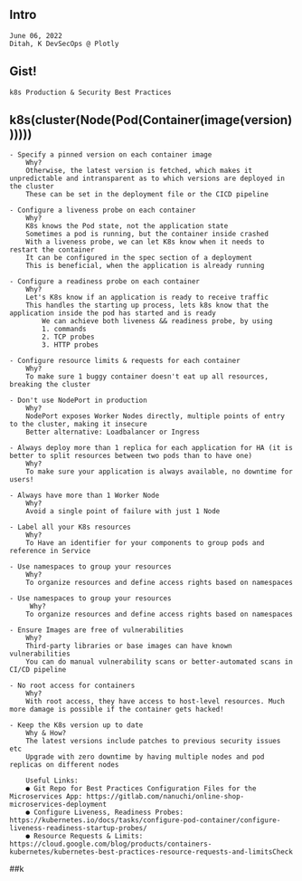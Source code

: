 ## Intro
    June 06, 2022
    Ditah, K DevSecOps @ Plotly
## Gist!
    k8s Production & Security Best Practices
##

## k8s(cluster(Node(Pod(Container(image(version))))))
    - Specify a pinned version on each container image
        Why?
        Otherwise, the latest version is fetched, which makes it unpredictable and intransparent as to which versions are deployed in the cluster
        These can be set in the deployment file or the CICD pipeline
  
    - Configure a liveness probe on each container
        Why?
        K8s knows the Pod state, not the application state
        Sometimes a pod is running, but the container inside crashed
        With a liveness probe, we can let K8s know when it needs to restart the container
        It can be configured in the spec section of a deployment
        This is beneficial, when the application is already running

    - Configure a readiness probe on each container
        Why? 
        Let's K8s know if an application is ready to receive traffic
        This handles the starting up process, lets k8s know that the application inside the pod has started and is ready
            We can achieve both liveness && readiness probe, by using
            1. commands
            2. TCP probes
            3. HTTP probes
    
    - Configure resource limits & requests for each container
        Why? 
        To make sure 1 buggy container doesn't eat up all resources, breaking the cluster

    - Don't use NodePort in production
        Why? 
        NodePort exposes Worker Nodes directly, multiple points of entry to the cluster, making it insecure
        Better alternative: Loadbalancer or Ingress

    - Always deploy more than 1 replica for each application for HA (it is better to split resources between two pods than to have one)
        Why? 
        To make sure your application is always available, no downtime for users!

    - Always have more than 1 Worker Node
        Why?
        Avoid a single point of failure with just 1 Node

    - Label all your K8s resources
        Why?
        To Have an identifier for your components to group pods and reference in Service
        
    - Use namespaces to group your resources
        Why? 
        To organize resources and define access rights based on namespaces

    - Use namespaces to group your resources
         Why?
        To organize resources and define access rights based on namespaces

    - Ensure Images are free of vulnerabilities
        Why? 
        Third-party libraries or base images can have known vulnerabilities
        You can do manual vulnerability scans or better-automated scans in CI/CD pipeline

    - No root access for containers
        Why?
        With root access, they have access to host-level resources. Much more damage is possible if the container gets hacked!
    
    - Keep the K8s version up to date
        Why & How? 
        The latest versions include patches to previous security issues etc
        Upgrade with zero downtime by having multiple nodes and pod replicas on different nodes

        Useful Links:
        ● Git Repo for Best Practices Configuration Files for the Microservices App: https://gitlab.com/nanuchi/online-shop-microservices-deployment
        ● Configure Liveness, Readiness Probes: https://kubernetes.io/docs/tasks/configure-pod-container/configure-liveness-readiness-startup-probes/
        ● Resource Requests & Limits: https://cloud.google.com/blog/products/containers-kubernetes/kubernetes-best-practices-resource-requests-and-limitsCheck

##k
